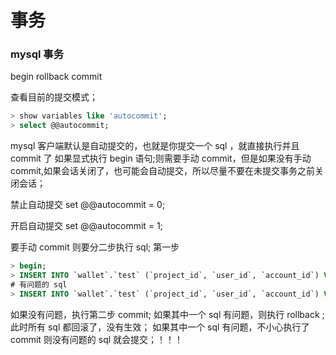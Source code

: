 # 事务

### mysql 事务

begin rollback commit

查看目前的提交模式；

```sql
> show variables like 'autocommit';
> select @@autocommit;
```

mysql 客户端默认是自动提交的，也就是你提交一个 sql ，就直接执行并且 commit 了
如果显式执行 begin 语句;则需要手动 commit，但是如果没有手动 commit,如果会话关闭了，也可能会自动提交，所以尽量不要在未提交事务之前关闭会话；

禁止自动提交
set @@autocommit = 0;

开启自动提交
set @@autocommit = 1; 

要手动 commit 则要分二步执行 sql;
第一步

```sql
> begin;
> INSERT INTO `wallet`.`test` (`project_id`, `user_id`, `account_id`) VALUES (22, 22, 22);
# 有问题的 sql
> INSERT INTO `wallet`.`test` (`project_id`, `user_id`, `account_id`) VALUES (3x, 3x, 3x);
```

如果没有问题，执行第二步
commit;
如果其中一个 sql 有问题，则执行 rollback ; 此时所有 sql 都回滚了，没有生效；
如果其中一个 sql 有问题，不小心执行了 commit 则没有问题的 sql 就会提交；！！！